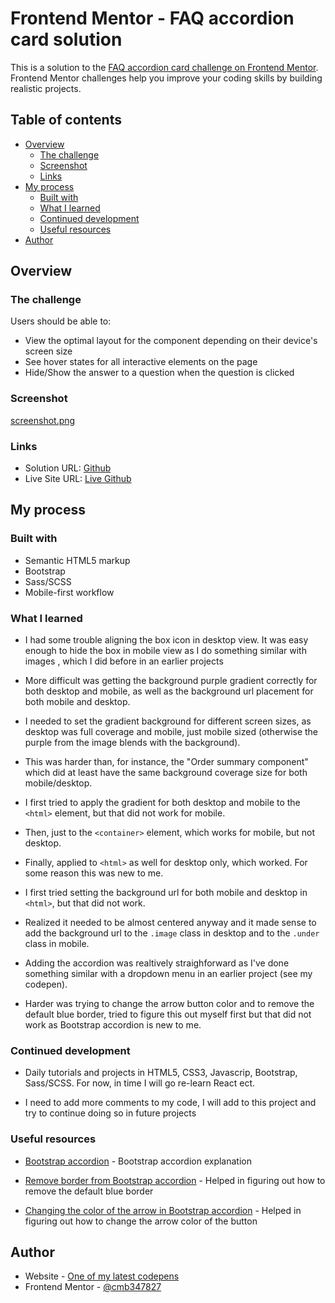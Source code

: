 # Frontend Mentor - FAQ accordion card solution

This is a solution to the [FAQ accordion card challenge on Frontend Mentor](https://www.frontendmentor.io/challenges/faq-accordion-card-XlyjD0Oam). Frontend Mentor challenges help you improve your coding skills by building realistic projects. 

## Table of contents

- [Overview](#overview)
  - [The challenge](#the-challenge)
  - [Screenshot](#screenshot)
  - [Links](#links)
- [My process](#my-process)
  - [Built with](#built-with)
  - [What I learned](#what-i-learned)
  - [Continued development](#continued-development)
  - [Useful resources](#useful-resources)
- [Author](#author)


## Overview

### The challenge

Users should be able to:

- View the optimal layout for the component depending on their device's screen size
- See hover states for all interactive elements on the page
- Hide/Show the answer to a question when the question is clicked

### Screenshot

[screenshot.png](https://postimg.cc/grmcfvXy)


### Links

- Solution URL: [Github](https://github.com/cmb347827/faq-accordion-card-main-github.io)
- Live Site URL: [Live Github](https://cmb347827.github.io/faq-accordion-card-main-github.io/)

## My process

### Built with

- Semantic HTML5 markup
- Bootstrap
- Sass/SCSS
- Mobile-first workflow


### What I learned

- I had some trouble aligning the box icon in desktop view. It was easy enough to hide the box in mobile view as I do something similar with images , which I did before in an earlier projects

- More difficult was getting the background purple gradient correctly for both desktop and mobile, as well as the background url placement for both mobile and desktop.

- I needed to set the gradient background for different screen sizes, as desktop was full coverage and mobile, just mobile sized (otherwise the purple from the image blends with the background).

- This was  harder than, for instance, the "Order summary component" which did at least have the same background coverage size for both mobile/desktop.

- I first tried to apply the gradient for both desktop and mobile to the `<html>` element, but that did not work for mobile.

- Then, just to the `<container>` element, which works for mobile, but not desktop. 

- Finally, applied to `<html>` as well for desktop only, which worked. For some reason this was new to me.

- I first tried setting the background url for both mobile and desktop in `<html>`, but that did not work.

- Realized it needed to be almost centered anyway and it made sense to add the background url to the `.image` class in desktop and to the `.under` class in mobile.

- Adding the accordion was realtively straighforward as I've done something similar with a dropdown menu in an earlier project (see my codepen).

- Harder was trying to change the arrow button color and to remove the default blue border, tried to figure this out myself first but that did not work as Bootstrap accordion is new to me.


### Continued development

- Daily tutorials and projects in HTML5, CSS3, Javascrip, Bootstrap, Sass/SCSS. For now, in time I will go re-learn React ect.

- I need to add more comments to my code, I will add to this project and try to continue doing so in future projects

### Useful resources

- [Bootstrap accordion](https://getbootstrap.com/docs/5.3/components/accordion/) - Bootstrap accordion explanation

- [Remove border from Bootstrap accordion](https://stackoverflow.com/questions/28866553/remove-border-from-bootstrap-accordion) - Helped in figuring out how to remove the default blue border

- [Changing the color of the arrow in Bootstrap accordion](https://stackoverflow.com/questions/66335238/changing-the-color-arrow-in-bootstrap) - Helped in figuring out how to change the arrow color of the button

## Author

- Website - [One of my latest codepens](https://codepen.io/cynthiab72/pen/oNybYON)
- Frontend Mentor - [@cmb347827](https://www.frontendmentor.io/profile/cmb347827)

